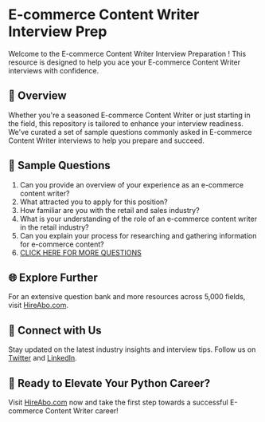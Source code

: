 # E-commerce Content Writer Interview Prep

Welcome to the E-commerce Content Writer Interview Preparation ! This resource is designed to help you ace your E-commerce Content Writer interviews with confidence.

## 🚀 Overview

Whether you're a seasoned E-commerce Content Writer or just starting in the field, this repository is tailored to enhance your interview readiness. We've curated a set of sample questions commonly asked in E-commerce Content Writer interviews to help you prepare and succeed.

## 📝 Sample Questions

1. Can you provide an overview of your experience as an e-commerce content writer?
2. What attracted you to apply for this position?
3. How familiar are you with the retail and sales industry?
4. What is your understanding of the role of an e-commerce content writer in the retail industry?
5. Can you explain your process for researching and gathering information for e-commerce content?
6. [CLICK HERE FOR MORE QUESTIONS](https://hireabo.com/job/22_2_10/Ecommerce%20Content%20Writer)

## 🌐 Explore Further

For an extensive question bank and more resources across 5,000 fields, visit [HireAbo.com](https://www.hireabo.com).

## 📱 Connect with Us

Stay updated on the latest industry insights and interview tips. Follow us on [Twitter](https://twitter.com/hireabo) and [LinkedIn](https://www.linkedin.com/in/hire-abo-3609972a8/).

## 🚀 Ready to Elevate Your Python Career?

Visit [HireAbo.com](https://www.hireabo.com) now and take the first step towards a successful E-commerce Content Writer career!